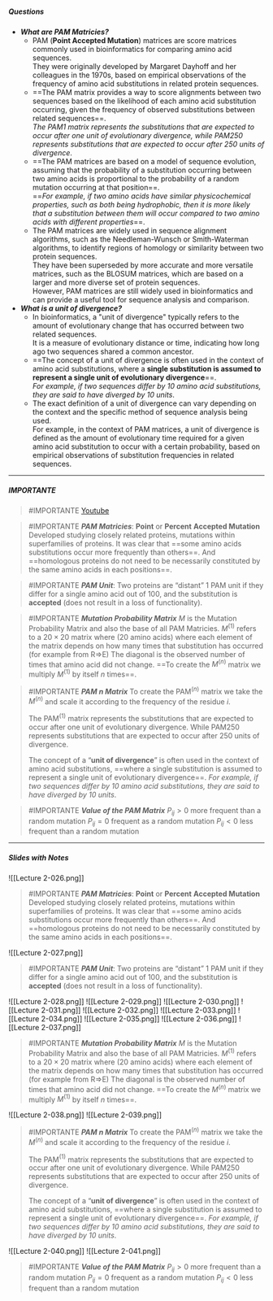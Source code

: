 ##### Questions
- ***What are PAM Matricies?***
	- PAM (**Point Accepted Mutation**) matrices are score matrices commonly used in bioinformatics for comparing amino acid sequences. <br>They were originally developed by Margaret Dayhoff and her colleagues in the 1970s, based on empirical observations of the frequency of amino acid substitutions in related protein sequences.
	- ==The PAM matrix provides a way to score alignments between two sequences based on the likelihood of each amino acid substitution occurring, given the frequency of observed substitutions between related sequences==. <br>*The PAM1 matrix represents the substitutions that are expected to occur after one unit of evolutionary divergence, while PAM250 represents substitutions that are expected to occur after 250 units of divergence*.
	- ==The PAM matrices are based on a model of sequence evolution, assuming that the probability of a substitution occurring between two amino acids is proportional to the probability of a random mutation occurring at that position==. <br>==*For example, if two amino acids have similar physicochemical properties, such as both being hydrophobic, then it is more likely that a substitution between them will occur compared to two amino acids with different properties*==.
	- The PAM matrices are widely used in sequence alignment algorithms, such as the Needleman-Wunsch or Smith-Waterman algorithms, to identify regions of homology or similarity between two protein sequences. <br>They have been superseded by more accurate and more versatile matrices, such as the BLOSUM matrices, which are based on a larger and more diverse set of protein sequences. <br>However, PAM matrices are still widely used in bioinformatics and can provide a useful tool for sequence analysis and comparison.
- ***What is a unit of divergence?***
	- In bioinformatics, a "unit of divergence" typically refers to the amount of evolutionary change that has occurred between two related sequences. <br>It is a measure of evolutionary distance or time, indicating how long ago two sequences shared a common ancestor.
	- ==The concept of a unit of divergence is often used in the context of amino acid substitutions, where a **single substitution is assumed to represent a single unit of evolutionary divergence**==. <br>*For example, if two sequences differ by 10 amino acid substitutions, they are said to have diverged by 10 units*.
	- The exact definition of a unit of divergence can vary depending on the context and the specific method of sequence analysis being used. <br>For example, in the context of PAM matrices, a unit of divergence is defined as the amount of evolutionary time required for a given amino acid substitution to occur with a certain probability, based on empirical observations of substitution frequencies in related sequences.

---
##### IMPORTANTE

> #IMPORTANTE [Youtube](https://www.youtube.com/watch?v=dcd-tDETXLM)

> #IMPORTANTE ***PAM Matricies***:
> **Point** or **Percent** **Accepted Mutation**
> Developed studying closely related proteins, mutations within superfamilies of proteins.
> It was clear that ==some amino acids substitutions occur more frequently than others==.
> And ==homologous proteins do not need to be necessarily constituted by the same amino acids in each positions==.

> #IMPORTANTE ***PAM Unit***:
> Two proteins are “distant” 1 PAM unit if they differ for a single amino acid out of 100, and the substitution is **accepted** (does not result in a loss of functionality).

> #IMPORTANTE ***Mutation Probability Matrix***
> $M$ is the Mutation Probability Matrix and also the base of all PAM Matricies.
> $M^{(1)}$ refers to a $20 \times 20$ matrix where (20 amino acids) where each element of the matrix depends on how many times that substitution has occurred (for example from R⇒E)
> The diagonal is the observed number of times that amino acid did not change.
> ==To create the $M^{(n)}$ matrix we multiply $M^{(1)}$ by itself $n$ times==.

> #IMPORTANTE ***PAM n Matrix***
> To create the PAM$^{(n)}$ matrix we take the $M^{(n)}$ and scale it according to the frequency of the residue $i$.
> 
> The PAM$^{(1)}$ matrix represents the substitutions that are expected to occur after one unit of evolutionary divergence.
> While PAM250 represents substitutions that are expected to occur after 250 units of divergence.
>
>The concept of a “**unit of divergence**” is often used in the context of amino acid substitutions, ==where a single substitution is assumed to represent a single unit of evolutionary divergence==. 
>*For example, if two sequences differ by 10 amino acid substitutions, they are said to have diverged by 10 units*.

> #IMPORTANTE ***Value of the PAM Matrix***
> $P_{ij} > 0$ more frequent than a random mutation
> $P_{ij} = 0$ frequent as a random mutation
> $P_{ij} < 0$ less frequent than a random mutation
---
##### Slides with Notes
![[Lecture 2-026.png]]

> #IMPORTANTE ***PAM Matricies***:
> **Point** or **Percent** **Accepted Mutation**
> Developed studying closely related proteins, mutations within superfamilies of proteins.
> It was clear that ==some amino acids substitutions occur more frequently than others==.
> And ==homologous proteins do not need to be necessarily constituted by the same amino acids in each positions==.

![[Lecture 2-027.png]]

> #IMPORTANTE ***PAM Unit***:
> Two proteins are “distant” 1 PAM unit if they differ for a single amino acid out of 100, and the substitution is **accepted** (does not result in a loss of functionality).


![[Lecture 2-028.png]] ![[Lecture 2-029.png]] ![[Lecture 2-030.png]] ![[Lecture 2-031.png]] ![[Lecture 2-032.png]] ![[Lecture 2-033.png]] ![[Lecture 2-034.png]] ![[Lecture 2-035.png]]  ![[Lecture 2-036.png]] ![[Lecture 2-037.png]]

> #IMPORTANTE ***Mutation Probability Matrix***
> $M$ is the Mutation Probability Matrix and also the base of all PAM Matricies.
> $M^{(1)}$ refers to a $20 \times 20$ matrix where (20 amino acids) where each element of the matrix depends on how many times that substitution has occurred (for example from R⇒E)
> The diagonal is the observed number of times that amino acid did not change.
> ==To create the $M^{(n)}$ matrix we multiply $M^{(1)}$ by itself $n$ times==.

![[Lecture 2-038.png]] ![[Lecture 2-039.png]]

> #IMPORTANTE ***PAM n Matrix***
> To create the PAM$^{(n)}$ matrix we take the $M^{(n)}$ and scale it according to the frequency of the residue $i$.
> 
> The PAM$^{(1)}$ matrix represents the substitutions that are expected to occur after one unit of evolutionary divergence.
> While PAM250 represents substitutions that are expected to occur after 250 units of divergence.
>
>The concept of a “**unit of divergence**” is often used in the context of amino acid substitutions, ==where a single substitution is assumed to represent a single unit of evolutionary divergence==. 
>*For example, if two sequences differ by 10 amino acid substitutions, they are said to have diverged by 10 units*.

![[Lecture 2-040.png]] ![[Lecture 2-041.png]]

> #IMPORTANTE ***Value of the PAM Matrix***
> $P_{ij} > 0$ more frequent than a random mutation
> $P_{ij} = 0$ frequent as a random mutation
> $P_{ij} < 0$ less frequent than a random mutation